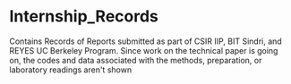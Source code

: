 # Internship_Records
Contains Records of Reports submitted as part of CSIR IIP, BIT Sindri, and REYES UC Berkeley Program. Since work on the technical paper is going on, the codes and data associated with the methods, preparation, or laboratory readings aren't shown
